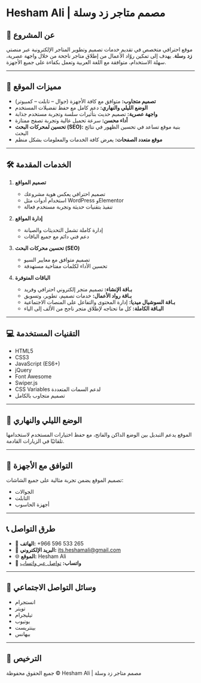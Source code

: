 # Hesham Ali | مصمم متاجر زد وسلة

## 🌟 عن المشروع

موقع احترافي متخصص في تقديم خدمات تصميم وتطوير المتاجر الإلكترونية عبر منصتي **زد** و**سلة**. يهدف إلى تمكين روّاد الأعمال من إطلاق متاجر ناجحة من خلال واجهة عصرية، سهلة الاستخدام، متوافقة مع اللغة العربية وتعمل بكفاءة على جميع الأجهزة.

---

## 🌟 مميزات الموقع

* **تصميم متجاوب:** متوافق مع كافة الأجهزة (جوال – تابلت – كمبيوتر)
* **الوضع الليلي والنهاري:** دعم كامل مع حفظ تفضيلات المستخدم
* **واجهة عصرية:** تصميم حديث بتأثيرات سلسة وتجربة مستخدم جذابة
* **أداء محسن:** سرعة تحميل عالية وتجربة تصفح ممتازة
* **تحسين لمحركات البحث (SEO):** بنية موقع تساعد في تحسين الظهور في نتائج البحث
* **موقع متعدد الصفحات:** يعرض كافة الخدمات والمعلومات بشكل منظم

---

## 🛠️ الخدمات المقدمة

1. **تصميم المواقع**

   * تصميم احترافي يعكس هوية مشروعك
   * استخدام أدوات مثل WordPress وElementor
   * تنفيذ بتقنيات حديثة وتجربة مستخدم فعالة

2. **إدارة المواقع**

   * إدارة كاملة تشمل التحديثات والصيانة
   * دعم فني دائم مع جميع الباقات

3. **تحسين محركات البحث (SEO)**

   * تصميم متوافق مع معايير السيو
   * تحسين الأداء لكلمات مفتاحية مستهدفة

4. **الباقات المتوفرة**

   * **بـاقة الإنشاء:** تصميم متجر إلكتروني احترافي وفريد
   * **بـاقة رواد الأعمال:** خدمات تصميم، تطوير، وتسويق
   * **بـاقة السوشيال ميديا:** إدارة المحتوى والتفاعل على المنصات الاجتماعية
   * **البـاقة الكاملة:** كل ما تحتاجه لإطلاق متجر ناجح من الألف إلى الياء

---

## 💻 التقنيات المستخدمة

* HTML5
* CSS3
* JavaScript (ES6+)
* jQuery
* Font Awesome
* Swiper.js
* CSS Variables لدعم السمات المتعددة
* تصميم متجاوب بالكامل

---

## 🌙 الوضع الليلي والنهاري

الموقع يدعم التبديل بين الوضع الداكن والفاتح، مع حفظ اختيارات المستخدم لاستخدامها تلقائيًا في الزيارات القادمة.

---

## 📱 التوافق مع الأجهزة

تصميم الموقع يضمن تجربة مثالية على جميع الشاشات:

* الجوالات
* التابلت
* أجهزة الحاسوب

---

## 📞 طرق التواصل

* 📱 **الهاتف:** +&#8206;966 596 533 265
* 📧 **البريد الإلكتروني:** [its.heshamali@gmail.com](mailto:its.heshamali@gmail.com)
* 🌐 **الموقع:** Hesham Ali
* 💬 **واتساب:** [تواصل عبر واتساب](https://wa.me/966596533265)

---

## 📲 وسائل التواصل الاجتماعي

* انستجرام
* تويتر
* تيليجرام
* يوتيوب
* بينتريست
* بيهانس

---

## 📄 الترخيص

جميع الحقوق محفوظة © Hesham Ali | مصمم متاجر زد وسلة

